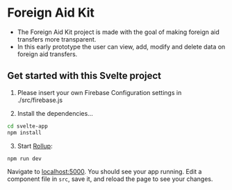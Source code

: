 # Foreign Aid Kit

* The Foreign Aid Kit project is made with the goal of making foreign aid transfers more transparent.
* In this early prototype the user can view, add, modify and delete data on foreign aid transfers.

## Get started with this Svelte project

1) Please insert your own Firebase Configuration settings in ./src/firebase.js 

2) Install the dependencies...

```bash
cd svelte-app
npm install
```

3) Start [Rollup](https://rollupjs.org):

```bash
npm run dev
```

Navigate to [localhost:5000](http://localhost:5000). You should see your app running. Edit a component file in `src`, save it, and reload the page to see your changes.